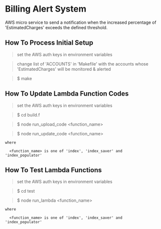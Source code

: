 
# Billing Alert System

AWS micro service to send a notification when the increased percentage of 'EstimatedCharges' exceeds the defined threshold.


## How To Process Initial Setup

  > set the AWS auth keys in environment variables

  > change list of 'ACCOUNTS' in 'Makefile' with the accounts whose 'EstimatedCharges' will be monitored & alerted

  > $ make


## How To Update Lambda Function Codes

  > set the AWS auth keys in environment variables

  > $ cd build.f

  > $ node run_upload_code \<function_name\>

  > $ node run_update_code \<function_name\>

    where

      <function_name> is one of 'index', 'index_saver' and 'index_populator'


## How To Test Lambda Functions

  > set the AWS auth keys in environment variables

  > $ cd test

  > $ node run_lambda \<function_name\>

    where

      <function_name> is one of 'index', 'index_saver' and 'index_populator'
